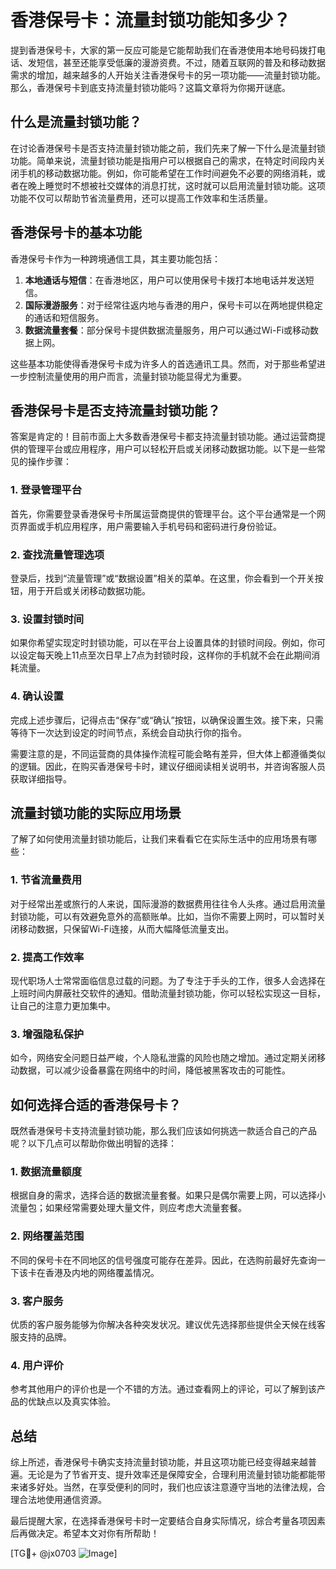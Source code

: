 # 香港保号卡：流量封锁功能知多少？

提到香港保号卡，大家的第一反应可能是它能帮助我们在香港使用本地号码拨打电话、发短信，甚至还能享受低廉的漫游资费。不过，随着互联网的普及和移动数据需求的增加，越来越多的人开始关注香港保号卡的另一项功能——流量封锁功能。那么，香港保号卡到底支持流量封锁功能吗？这篇文章将为你揭开谜底。

## 什么是流量封锁功能？

在讨论香港保号卡是否支持流量封锁功能之前，我们先来了解一下什么是流量封锁功能。简单来说，流量封锁功能是指用户可以根据自己的需求，在特定时间段内关闭手机的移动数据功能。例如，你可能希望在工作时间避免不必要的网络消耗，或者在晚上睡觉时不想被社交媒体的消息打扰，这时就可以启用流量封锁功能。这项功能不仅可以帮助节省流量费用，还可以提高工作效率和生活质量。

## 香港保号卡的基本功能

香港保号卡作为一种跨境通信工具，其主要功能包括：

1. **本地通话与短信**：在香港地区，用户可以使用保号卡拨打本地电话并发送短信。
2. **国际漫游服务**：对于经常往返内地与香港的用户，保号卡可以在两地提供稳定的通话和短信服务。
3. **数据流量套餐**：部分保号卡提供数据流量服务，用户可以通过Wi-Fi或移动数据上网。

这些基本功能使得香港保号卡成为许多人的首选通讯工具。然而，对于那些希望进一步控制流量使用的用户而言，流量封锁功能显得尤为重要。

## 香港保号卡是否支持流量封锁功能？

答案是肯定的！目前市面上大多数香港保号卡都支持流量封锁功能。通过运营商提供的管理平台或应用程序，用户可以轻松开启或关闭移动数据功能。以下是一些常见的操作步骤：

### 1. 登录管理平台
首先，你需要登录香港保号卡所属运营商提供的管理平台。这个平台通常是一个网页界面或手机应用程序，用户需要输入手机号码和密码进行身份验证。

### 2. 查找流量管理选项
登录后，找到“流量管理”或“数据设置”相关的菜单。在这里，你会看到一个开关按钮，用于开启或关闭移动数据功能。

### 3. 设置封锁时间
如果你希望实现定时封锁功能，可以在平台上设置具体的封锁时间段。例如，你可以设定每天晚上11点至次日早上7点为封锁时段，这样你的手机就不会在此期间消耗流量。

### 4. 确认设置
完成上述步骤后，记得点击“保存”或“确认”按钮，以确保设置生效。接下来，只需等待下一次达到设定的时间节点，系统会自动执行你的指令。

需要注意的是，不同运营商的具体操作流程可能会略有差异，但大体上都遵循类似的逻辑。因此，在购买香港保号卡时，建议仔细阅读相关说明书，并咨询客服人员获取详细指导。

## 流量封锁功能的实际应用场景

了解了如何使用流量封锁功能后，让我们来看看它在实际生活中的应用场景有哪些：

### 1. 节省流量费用
对于经常出差或旅行的人来说，国际漫游的数据费用往往令人头疼。通过启用流量封锁功能，可以有效避免意外的高额账单。比如，当你不需要上网时，可以暂时关闭移动数据，只保留Wi-Fi连接，从而大幅降低流量支出。

### 2. 提高工作效率
现代职场人士常常面临信息过载的问题。为了专注于手头的工作，很多人会选择在上班时间内屏蔽社交软件的通知。借助流量封锁功能，你可以轻松实现这一目标，让自己的注意力更加集中。

### 3. 增强隐私保护
如今，网络安全问题日益严峻，个人隐私泄露的风险也随之增加。通过定期关闭移动数据，可以减少设备暴露在网络中的时间，降低被黑客攻击的可能性。

## 如何选择合适的香港保号卡？

既然香港保号卡支持流量封锁功能，那么我们应该如何挑选一款适合自己的产品呢？以下几点可以帮助你做出明智的选择：

### 1. 数据流量额度
根据自身的需求，选择合适的数据流量套餐。如果只是偶尔需要上网，可以选择小流量包；如果经常需要处理大量文件，则应考虑大流量套餐。

### 2. 网络覆盖范围
不同的保号卡在不同地区的信号强度可能存在差异。因此，在选购前最好先查询一下该卡在香港及内地的网络覆盖情况。

### 3. 客户服务
优质的客户服务能够为你解决各种突发状况。建议优先选择那些提供全天候在线客服支持的品牌。

### 4. 用户评价
参考其他用户的评价也是一个不错的方法。通过查看网上的评论，可以了解到该产品的优缺点以及真实体验。

## 总结

综上所述，香港保号卡确实支持流量封锁功能，并且这项功能已经变得越来越普遍。无论是为了节省开支、提升效率还是保障安全，合理利用流量封锁功能都能带来诸多好处。当然，在享受便利的同时，我们也应该注意遵守当地的法律法规，合理合法地使用通信资源。

最后提醒大家，在选择香港保号卡时一定要结合自身实际情况，综合考量各项因素后再做决定。希望本文对你有所帮助！

[TG💪+ @jx0703 ![Image](https://github.com/user-attachments/assets/dbca1d08-cadb-493c-b0ec-ad6f7a83f270)]